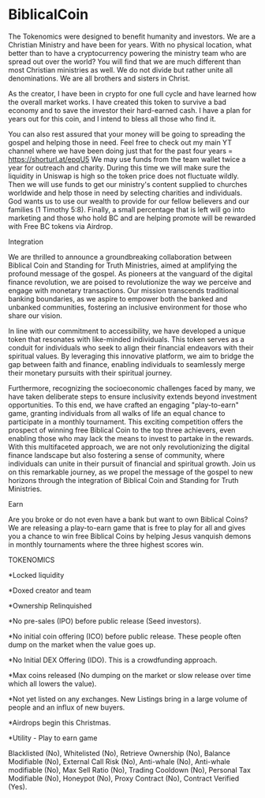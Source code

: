 # BiblicalCoin
The Tokenomics were designed to benefit humanity and investors. We are a Christian Ministry and have been for years. With no physical location, what better than to have a cryptocurrency powering the ministry team who are spread out over the world? You will find that we are much different than most Christian ministries as well. We do not divide but rather unite all denominations. We are all brothers and sisters in Christ. 
 

As the creator, I have been in crypto for one full cycle and have learned how the overall market works. I have created this token to survive a bad economy and to save the investor their hard-earned cash. I have a plan for years out for this coin, and I intend to bless all those who find it.
 

You can also rest assured that your money will be going to spreading the gospel and helping those in need. Feel free to check out my main YT channel where we have been doing just that for the past four years = https://shorturl.at/epqU5
We may use funds from the team wallet twice a year for outreach and charity. During this time we will make sure the liquidity in Uniswap is high so the token price does not fluctuate wildly. Then we will use funds to get our ministry's content supplied to churches worldwide and help those in need by selecting charities and individuals.  God wants us to use our wealth to provide for our fellow believers and our families (1 Timothy 5:8). Finally, a small percentage that is left will go into marketing and those who hold BC and are helping promote will be rewarded with Free BC tokens via Airdrop. 
 

Integration

We are thrilled to announce a groundbreaking collaboration between Biblical Coin and Standing for Truth Ministries, aimed at amplifying the profound message of the gospel. As pioneers at the vanguard of the digital finance revolution, we are poised to revolutionize the way we perceive and engage with monetary transactions. Our mission transcends traditional banking boundaries, as we aspire to empower both the banked and unbanked communities, fostering an inclusive environment for those who share our vision.

In line with our commitment to accessibility, we have developed a unique token that resonates with like-minded individuals. This token serves as a conduit for individuals who seek to align their financial endeavors with their spiritual values. By leveraging this innovative platform, we aim to bridge the gap between faith and finance, enabling individuals to seamlessly merge their monetary pursuits with their spiritual journey.

Furthermore, recognizing the socioeconomic challenges faced by many, we have taken deliberate steps to ensure inclusivity extends beyond investment opportunities. To this end, we have crafted an engaging "play-to-earn" game, granting individuals from all walks of life an equal chance to participate in a monthly tournament. This exciting competition offers the prospect of winning free Biblical Coin to the top three achievers, even enabling those who may lack the means to invest to partake in the rewards. With this multifaceted approach, we are not only revolutionizing the digital finance landscape but also fostering a sense of community, where individuals can unite in their pursuit of financial and spiritual growth. Join us on this remarkable journey, as we propel the message of the gospel to new horizons through the integration of Biblical Coin and Standing for Truth Ministries. 

Earn

Are you broke or do not even have a bank but want to own Biblical Coins? We are releasing a play-to-earn game that is free to play for all and gives you a chance to win free Biblical Coins by helping Jesus vanquish demons in monthly tournaments where the three highest scores win.

TOKENOMICS

*Locked liquidity  

*Doxed creator and team 

*Ownership Relinquished 

*No pre-sales (IPO) before public release (Seed investors).  

*No initial coin offering (ICO) before public release. These people often dump on the market when the value goes up. 

*No Initial DEX Offering (IDO). This is a crowdfunding approach.

*Max coins released (No dumping on the market or slow release over time which all lowers the value). 

*Not yet listed on any exchanges. New Listings bring in a large volume of people and an influx of new buyers. 

*Airdrops begin this Christmas.  

*Utility - Play to earn game

 

Blacklisted (No), Whitelisted (No), Retrieve Ownership (No), Balance Modifiable (No), External Call Risk (No), Anti-whale (No), Anti-whale modifiable (No), Max Sell Ratio (No), Trading Cooldown (No), Personal Tax Modifiable (No), Honeypot (No), Proxy Contract (No), Contract Verified (Yes). 
